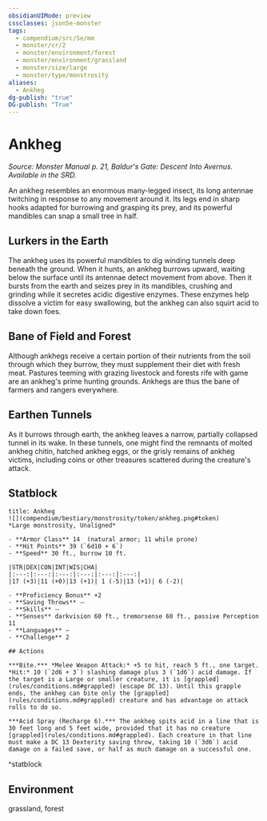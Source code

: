 ```yaml
---
obsidianUIMode: preview
cssclasses: json5e-monster
tags:
  - compendium/src/5e/mm
  - monster/cr/2
  - monster/environment/forest
  - monster/environment/grassland
  - monster/size/large
  - monster/type/monstrosity
aliases:
  - Ankheg
dg-publish: "true"
DG-publish: "True"
---
```

# Ankheg
*Source: Monster Manual p. 21, Baldur's Gate: Descent Into Avernus. Available in the SRD.*  

An ankheg resembles an enormous many-legged insect, its long antennae twitching in response to any movement around it. Its legs end in sharp hooks adapted for burrowing and grasping its prey, and its powerful mandibles can snap a small tree in half.

## Lurkers in the Earth

The ankheg uses its powerful mandibles to dig winding tunnels deep beneath the ground. When it hunts, an ankheg burrows upward, waiting below the surface until its antennae detect movement from above. Then it bursts from the earth and seizes prey in its mandibles, crushing and grinding while it secretes acidic digestive enzymes. These enzymes help dissolve a victim for easy swallowing, but the ankheg can also squirt acid to take down foes.

## Bane of Field and Forest

Although ankhegs receive a certain portion of their nutrients from the soil through which they burrow, they must supplement their diet with fresh meat. Pastures teeming with grazing livestock and forests rife with game are an ankheg's prime hunting grounds. Ankhegs are thus the bane of farmers and rangers everywhere.

## Earthen Tunnels

As it burrows through earth, the ankheg leaves a narrow, partially collapsed tunnel in its wake. In these tunnels, one might find the remnants of molted ankheg chitin, hatched ankheg eggs, or the grisly remains of ankheg victims, including coins or other treasures scattered during the creature's attack.

## Statblock

```ad-statblock
title: Ankheg
![](compendium/bestiary/monstrosity/token/ankheg.png#token)
*Large monstrosity, Unaligned*

- **Armor Class** 14  (natural armor; 11 while prone)
- **Hit Points** 39 (`6d10 + 6`)
- **Speed** 30 ft., burrow 10 ft.

|STR|DEX|CON|INT|WIS|CHA|
|:---:|:---:|:---:|:---:|:---:|:---:|
|17 (+3)|11 (+0)|13 (+1)| 1 (-5)|13 (+1)| 6 (-2)|

- **Proficiency Bonus** +2
- **Saving Throws** ⏤
- **Skills** ⏤
- **Senses** darkvision 60 ft., tremorsense 60 ft., passive Perception 11
- **Languages** —
- **Challenge** 2

## Actions

***Bite.*** *Melee Weapon Attack:* +5 to hit, reach 5 ft., one target. *Hit:* 10 (`2d6 + 3`) slashing damage plus 3 (`1d6`) acid damage. If the target is a Large or smaller creature, it is [grappled](rules/conditions.md#grappled) (escape DC 13). Until this grapple ends, the ankheg can bite only the [grappled](rules/conditions.md#grappled) creature and has advantage on attack rolls to do so.

***Acid Spray (Recharge 6).*** The ankheg spits acid in a line that is 30 feet long and 5 feet wide, provided that it has no creature [grappled](rules/conditions.md#grappled). Each creature in that line must make a DC 13 Dexterity saving throw, taking 10 (`3d6`) acid damage on a failed save, or half as much damage on a successful one.
```
^statblock

## Environment

grassland, forest